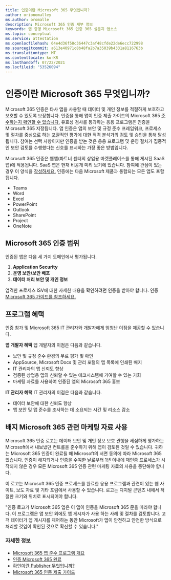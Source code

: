 ```yaml
---
title: 인증이란 Microsoft 365 무엇입니까?
author: orionomalley
ms.author: oromalle
description: Microsoft 365 인증 세부 정보
keywords: 앱 증명 Microsoft 365 인증 365 설문지 앱소스
ms.topic: conceptual
ms.service: attestation
ms.openlocfilehash: 64e4d36f58c36447c3af48cfde22de6ecc722998
ms.sourcegitcommit: a613e40971c8b48fa2b7a35039b4331a8116763b
ms.translationtype: MT
ms.contentlocale: ko-KR
ms.lasthandoff: 07/22/2021
ms.locfileid: "53526094"
---
```

# <a name="what-is-microsoft-365-certification"></a>인증이란 Microsoft 365 무엇입니까?

Microsoft 365 인증은 타사 앱을 사용할 때 데이터 및 개인 정보를 적절하게 보호하고 보호할 수 있도록 보장합니다. 인증을 통해 앱이 인증 제출 가이드의 Microsoft 365 [준수하는지 확인할 수 있습니다.](https://docs.microsoft.com/microsoft-365-app-certification/docs/certification-submission-guide) 유효성 검사를 통과하는 응용 프로그램은 인증을 Microsoft 365 지정됩니다.
앱 인증은 앱의 보안 및 규정 준수 프레임워크, 프로세스 및 절차를 중심으로 하는 포괄적인 평가에 대한 적격 분석가의 검토 및 승인을 통해 달성됩니다. 참여는 선택 사항이지만 인증을 받는 것은 응용 프로그램 및 운영 절차가 집중적인 보안 검토를 수행했다는 신호를 표시하는 가장 좋은 방법입니다.

Microsoft 365 인증은 웹앱(파트너 센터의 상업용 마켓플레이스를 통해 게시된 SaaS 앱)에 적용됩니다. SaaS 앱은 현재 비공개 미리 보기에 있습니다. 참여에 관심이 있는 경우 이 양식을 [작성하세요.](https://customervoice.microsoft.com/Pages/ResponsePage.aspx?id=v4j5cvGGr0GRqy180BHbR4cf3qxCU_RNtqjCSalFdSFUNDMzTVJKR0wzTEJRSFJVSk9OQUlOV0RJSyQlQCN0PWcu) 인증에는 다음 Microsoft 제품과 통합되는 모든 앱도 포함됩니다.

- Teams
- Word
- Excel
- PowerPoint 
- Outlook
- SharePoint
- Project
- OneNote

## <a name="microsoft-365-certification-scope"></a>Microsoft 365 인증 범위

인증된 앱은 다음 세 가지 도메인에서 평가됩니다.
1.  **Application Security**
1.  **운영 보안/보안 배포**
1.  **데이터 처리 보안 및 개인 정보**

엄격한 프로세스 ISV에 대한 자세한 내용을 확인하려면 인증을 받아야 합니다. 인증 [Microsoft 365 가이드를 참조하세요.](https://docs.microsoft.com/microsoft-365-app-certification/docs/certification-submission-guide)

## <a name="program-benefits"></a>프로그램 혜택
인증 참가 및 Microsoft 365 IT 관리자와 개발자에게 엄청난 이점을 제공할 수 있습니다.

**앱 개발자 혜택** 앱 개발자의 이점은 다음과 같습니다. 
-   보안 및 규정 준수 환경의 무료 평가 및 확인
-   AppSource, Microsoft Docs 및 관리 포털의 앱 목록에 인쇄된 배지
-   IT 관리자의 앱 신뢰도 향상
-   검증된 상업용 앱의 신뢰할 수 있는 에코시스템에 기여할 수 있는 기회
-   마케팅 자료를 사용하여 인증된 앱의 Microsoft 365 홍보

**IT 관리자 혜택** IT 관리자의 이점은 다음과 같습니다.
-   데이터 보안에 대한 신뢰도 향상
-   앱 보안 및 앱 준수를 조사하는 데 소요되는 시간 및 리소스 감소

## <a name="using-the-microsoft-365-badge-and-associated-marketing-materials"></a>배지 Microsoft 365 관련 마케팅 자료 사용
Microsoft 365 인증 로고는 데이터 보안 및 개인 정보 보호 관행을 세심하게 평가하는 Microsoft에서 내보냈던 컨트롤을 준수하기 위해 앱이 검토된 것일 수 있습니다. 귀하는 Microsoft 365 인증이 완료될 때 Microsoft의 서면 동의에 따라 Microsoft 365 있습니다. 인증이 해지되거나 인증을 수여한 날로부터 1년 이내에 재인증 프로세스가 시작되지 않은 경우 모든 Microsoft 365 인증 관련 마케팅 자료의 사용을 중단해야 합니다. 

이 로고는 Microsoft 365 인증 프로세스를 완료한 응용 프로그램과 관련이 있는 웹 사이트, 보도 자료 및 기타 포럼에서 사용할 수 있습니다. 로고는 디지털 콘텐츠 내에서 적절한 크기와 위치로 표시되어야 합니다. 

"인증 로고가 Microsoft 365 앱은 이 앱이 인증을 Microsoft 365 문을 따라야 합니다. 이 프로그램은 앱 보안 외에도 앱 게시자가 사용 하는 사례 및 절차를 검토합니다. 고객 데이터가 앱 게시자를 제어하는 동안 Microsoft가 앱이 안전하고 안전한 방식으로 처리할 것임이 확인된 것으로 확신할 수 있습니다."


### <a name="learn-more"></a>자세한 정보
* [Microsoft 365 앱 준수 프로그램 개요](~/overview.md)  
* [인증 Microsoft 365 완료](~/docs/certification.md)  
* [확인이란 Publisher 무엇입니까?](https://docs.microsoft.com/azure/active-directory/develop/publisher-verification-overview)
* [Microsoft 365 인증 제출 가이드](~/docs/certification-submission-guide.md)

